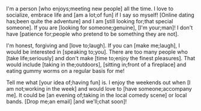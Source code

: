 I'm a person [who enjoys;meeting new people] all the time. I love to socialize, embrace life and [am a lot;of fun] if I say so myself! [Online dating has;been quite the adventure] and I am [still looking for;that special someone]. If you are [looking for someone;genuine], [I'm your;man]! I don't have [patience for;people who pretend to be something they are not].

I'm honest, forgiving and [love to;laugh]. If you can [make me;laugh], I would be interested in [speaking to;you]. There are too many people who [take life;seriously] and don't make [time to;enjoy the finest pleasures]. That would include [taking in the;outdoors], [sitting in;front of a fireplace] and eating gummy worms on a regular basis for me!

Tell me what [your idea of;having fun] is. I enjoy the weekends out when [I am not;working in the week] and would love to [have someone;accompany me]. It could be [an evening of;taking in the local comedy scene] or local bands. [Drop me;an email] [and we'll;chat soon]!
